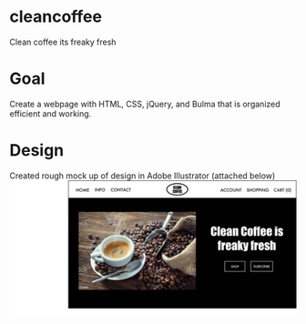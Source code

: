 # cleancoffee

Clean coffee its freaky fresh

# Goal

Create a webpage with HTML, CSS, jQuery, and Bulma that is organized efficient and working.

# Design

Created rough mock up of design in Adobe Illustrator (attached below)
![pic of template](./pics/clean%20coffee.jpg)
